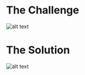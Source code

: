<h1>The Challenge</h1>

![alt text](https://github.com/itismuzak/picoCTF-2022-writeups/blob/main/wine/FUFaR7BXoAIvrcS.jpg)
<h1>The Solution</h1>

![alt text](https://github.com/itismuzak/picoCTF-2022-writeups/blob/main/wine/FUFaSQqWQAET18G.jpg)
